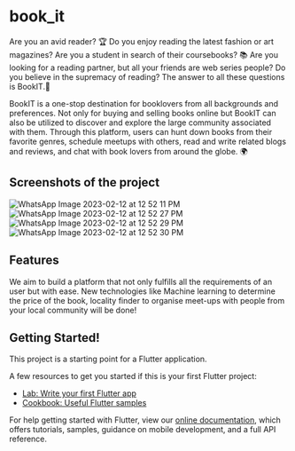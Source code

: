 # book_it

Are you an avid reader? :trophy: Do you enjoy reading the latest fashion or art magazines? Are you a student in search of their coursebooks? :books: Are you looking for a reading partner, but all your friends are web series people? Do you believe in the supremacy of reading? The answer to all these questions is BookIT.:ledger:

BookIT is a one-stop destination for booklovers from all backgrounds and preferences. Not only for buying and selling books online but BookIT can also be utilized to discover and explore the large community associated with them. Through this platform, users can hunt down books from their favorite genres, schedule meetups with others, read and write related blogs and reviews, and chat with book lovers from around the globe. :earth_africa:	

## Screenshots of the project

![WhatsApp Image 2023-02-12 at 12 52 11 PM](https://user-images.githubusercontent.com/79625787/218299240-dc56388e-d491-4093-b761-0b22c6c315de.jpeg)
![WhatsApp Image 2023-02-12 at 12 52 27 PM](https://user-images.githubusercontent.com/79625787/218299243-dfbc19b4-a490-414c-875d-43be3fb04d1b.jpeg)
![WhatsApp Image 2023-02-12 at 12 52 29 PM](https://user-images.githubusercontent.com/79625787/218299246-6166dbb6-c63f-40b4-8172-ef2d3128b0e2.jpeg)
![WhatsApp Image 2023-02-12 at 12 52 30 PM](https://user-images.githubusercontent.com/79625787/218299248-4b9cc71b-8115-4978-bfdf-5b4aaee371ef.jpeg)

## Features

We aim to build a platform that not only fulfills all the requirements of an user but with ease. New technologies like Machine learning to determine the price of the book, locality finder to organise meet-ups with people from your local community will be done! 
## Getting Started!
This project is a starting point for a Flutter application.

A few resources to get you started if this is your first Flutter project:

- [Lab: Write your first Flutter app](https://flutter.dev/docs/get-started/codelab)
- [Cookbook: Useful Flutter samples](https://flutter.dev/docs/cookbook)

For help getting started with Flutter, view our
[online documentation](https://flutter.dev/docs), which offers tutorials,
samples, guidance on mobile development, and a full API reference.
